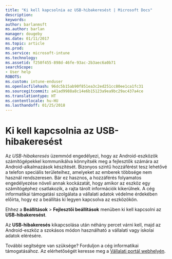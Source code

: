 ```yaml
---
title: "Ki kell kapcsolnia az USB-hibakeresést | Microsoft Docs"
description: 
keywords: 
author: barlanmsft
ms.author: barlan
manager: dougeby
ms.date: 01/11/2017
ms.topic: article
ms.prod: 
ms.service: microsoft-intune
ms.technology: 
ms.assetid: f250f455-898d-46fe-93ac-2b3aec6a0b71
searchScope:
- User help
ROBOTS: 
ms.custom: intune-enduser
ms.openlocfilehash: 96dc5b15ab90f851ea3c2ed251cc80ee1ca1fc31
ms.sourcegitcommit: a41ad9988a8c14e6b15123a9ea9bc29ac437a4ce
ms.translationtype: HT
ms.contentlocale: hu-HU
ms.lasthandoff: 01/25/2018
---
```

# <a name="you-need-to-turn-off-usb-debugging"></a>Ki kell kapcsolnia az USB-hibakeresést

Az _USB-hibakeresés_ üzemmód engedélyezi, hogy az Android-eszközök számítógépekkel kommunikálva könnyítsék meg a fejlesztők számára az Android-alkalmazások készítését. Bizonyos szintű hozzáférést tesz lehetővé a telefon speciális területeihez, amelyeket az emberek többsége nem használ rendszeresen. Bár ez hasznos, a hozzáférés folyamatos engedélyezése növeli annak kockázatát, hogy amikor az eszköz egy számítógéphez csatlakozik, a rajta tárolt információk kikerülnek. A cég informatikai támogatási szolgálata a vállalati adatok védelme érdekében előírta, hogy ez a beállítás ki legyen kapcsolva az eszközökön.

Ehhez a **Beállítások** > **Fejlesztői beállítások** menüben ki kell kapcsolni az **USB-hibakeresést**.

Az **USB-hibakeresés** kikapcsolása után néhány percet várni kell, majd az Android-eszköz a szokásos módon használható a vállalati vagy iskolai adatok elérésére.

További segítségre van szüksége? Forduljon a cég informatikai támogatásához. Az elérhetőségét keresse meg a [Vállalati portál webhelyén](https://portal.manage.microsoft.com#HelpDeskDialog).
